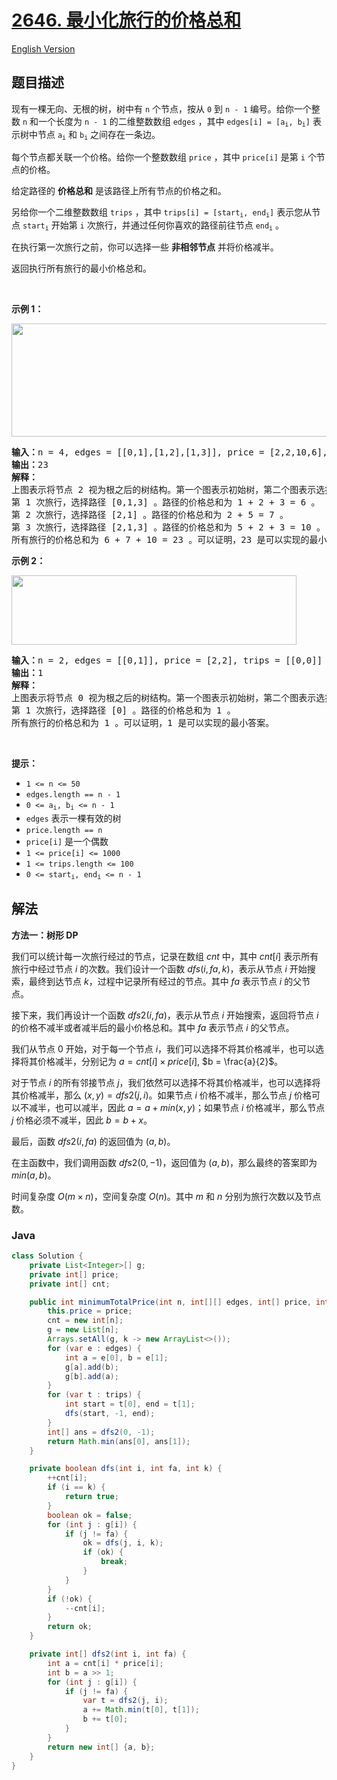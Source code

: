 # [2646. 最小化旅行的价格总和](https://leetcode.cn/problems/minimize-the-total-price-of-the-trips)

[English Version](/solution/2600-2699/2646.Minimize%20the%20Total%20Price%20of%20the%20Trips/README_EN.md)

## 题目描述

<p>现有一棵无向、无根的树，树中有 <code>n</code> 个节点，按从 <code>0</code> 到 <code>n - 1</code> 编号。给你一个整数 <code>n</code> 和一个长度为 <code>n - 1</code> 的二维整数数组 <code>edges</code> ，其中 <code>edges[i] = [a<sub>i</sub>, b<sub>i</sub>]</code> 表示树中节点 <code>a<sub>i</sub></code> 和 <code>b<sub>i</sub></code> 之间存在一条边。</p>

<p>每个节点都关联一个价格。给你一个整数数组 <code>price</code> ，其中 <code>price[i]</code> 是第 <code>i</code> 个节点的价格。</p>

<p>给定路径的 <strong>价格总和</strong> 是该路径上所有节点的价格之和。</p>

<p>另给你一个二维整数数组 <code>trips</code> ，其中 <code>trips[i] = [start<sub>i</sub>, end<sub>i</sub>]</code> 表示您从节点 <code>start<sub>i</sub></code> 开始第 <code>i</code> 次旅行，并通过任何你喜欢的路径前往节点 <code>end<sub>i</sub></code> 。</p>

<p>在执行第一次旅行之前，你可以选择一些 <strong>非相邻节点</strong> 并将价格减半。</p>

<p>返回执行所有旅行的最小价格总和。</p>

<p>&nbsp;</p>

<p><strong>示例 1：</strong></p>
<img alt="" src="https://fastly.jsdelivr.net/gh/doocs/leetcode@main/solution/2600-2699/2646.Minimize%20the%20Total%20Price%20of%20the%20Trips/images/diagram2.png" style="width: 541px; height: 181px;">
<pre><strong>输入：</strong>n = 4, edges = [[0,1],[1,2],[1,3]], price = [2,2,10,6], trips = [[0,3],[2,1],[2,3]]
<strong>输出：</strong>23
<strong>解释：
</strong>上图表示将节点 2 视为根之后的树结构。第一个图表示初始树，第二个图表示选择节点 0 、2 和 3 并使其价格减半后的树。
第 1 次旅行，选择路径 [0,1,3] 。路径的价格总和为 1 + 2 + 3 = 6 。
第 2 次旅行，选择路径 [2,1] 。路径的价格总和为 2 + 5 = 7 。
第 3 次旅行，选择路径 [2,1,3] 。路径的价格总和为 5 + 2 + 3 = 10 。
所有旅行的价格总和为 6 + 7 + 10 = 23 。可以证明，23 是可以实现的最小答案。</pre>

<p><strong>示例 2：</strong></p>
<img alt="" src="https://fastly.jsdelivr.net/gh/doocs/leetcode@main/solution/2600-2699/2646.Minimize%20the%20Total%20Price%20of%20the%20Trips/images/diagram3.png" style="width: 456px; height: 111px;">
<pre><strong>输入：</strong>n = 2, edges = [[0,1]], price = [2,2], trips = [[0,0]]
<strong>输出：</strong>1
<strong>解释：</strong>
上图表示将节点 0 视为根之后的树结构。第一个图表示初始树，第二个图表示选择节点 0 并使其价格减半后的树。 
第 1 次旅行，选择路径 [0] 。路径的价格总和为 1 。 
所有旅行的价格总和为 1 。可以证明，1 是可以实现的最小答案。
</pre>

<p>&nbsp;</p>

<p><strong>提示：</strong></p>

<ul>
	<li><code>1 &lt;= n &lt;= 50</code></li>
	<li><code>edges.length == n - 1</code></li>
	<li><code>0 &lt;= a<sub>i</sub>, b<sub>i</sub> &lt;= n - 1</code></li>
	<li><code>edges</code> 表示一棵有效的树</li>
	<li><code>price.length == n</code></li>
	<li><code>price[i]</code> 是一个偶数</li>
	<li><code>1 &lt;= price[i] &lt;= 1000</code></li>
	<li><code>1 &lt;= trips.length &lt;= 100</code></li>
	<li><code>0 &lt;= start<sub>i</sub>, end<sub>i</sub>&nbsp;&lt;= n - 1</code></li>
</ul>

## 解法

**方法一：树形 DP**

我们可以统计每一次旅行经过的节点，记录在数组 $cnt$ 中，其中 $cnt[i]$ 表示所有旅行中经过节点 $i$ 的次数。我们设计一个函数 $dfs(i, fa, k)$，表示从节点 $i$ 开始搜索，最终到达节点 $k$，过程中记录所有经过的节点。其中 $fa$ 表示节点 $i$ 的父节点。

接下来，我们再设计一个函数 $dfs2(i, fa)$，表示从节点 $i$ 开始搜索，返回将节点 $i$ 的价格不减半或者减半后的最小价格总和。其中 $fa$ 表示节点 $i$ 的父节点。

我们从节点 $0$ 开始，对于每一个节点 $i$，我们可以选择不将其价格减半，也可以选择将其价格减半，分别记为 $a = cnt[i] \times price[i]$, $b = \frac{a}{2}$。

对于节点 $i$ 的所有邻接节点 $j$，我们依然可以选择不将其价格减半，也可以选择将其价格减半，那么 $(x, y) = dfs2(j, i)$。如果节点 $i$ 价格不减半，那么节点 $j$ 价格可以不减半，也可以减半，因此 $a = a + min(x, y)$；如果节点 $i$ 价格减半，那么节点 $j$ 价格必须不减半，因此 $b = b + x$。

最后，函数 $dfs2(i, fa)$ 的返回值为 $(a, b)$。

在主函数中，我们调用函数 $dfs2(0, -1)$，返回值为 $(a, b)$，那么最终的答案即为 $min(a, b)$。

时间复杂度 $O(m \times n)$，空间复杂度 $O(n)$。其中 $m$ 和 $n$ 分别为旅行次数以及节点数。

### **Java**

```java
class Solution {
    private List<Integer>[] g;
    private int[] price;
    private int[] cnt;

    public int minimumTotalPrice(int n, int[][] edges, int[] price, int[][] trips) {
        this.price = price;
        cnt = new int[n];
        g = new List[n];
        Arrays.setAll(g, k -> new ArrayList<>());
        for (var e : edges) {
            int a = e[0], b = e[1];
            g[a].add(b);
            g[b].add(a);
        }
        for (var t : trips) {
            int start = t[0], end = t[1];
            dfs(start, -1, end);
        }
        int[] ans = dfs2(0, -1);
        return Math.min(ans[0], ans[1]);
    }

    private boolean dfs(int i, int fa, int k) {
        ++cnt[i];
        if (i == k) {
            return true;
        }
        boolean ok = false;
        for (int j : g[i]) {
            if (j != fa) {
                ok = dfs(j, i, k);
                if (ok) {
                    break;
                }
            }
        }
        if (!ok) {
            --cnt[i];
        }
        return ok;
    }

    private int[] dfs2(int i, int fa) {
        int a = cnt[i] * price[i];
        int b = a >> 1;
        for (int j : g[i]) {
            if (j != fa) {
                var t = dfs2(j, i);
                a += Math.min(t[0], t[1]);
                b += t[0];
            }
        }
        return new int[] {a, b};
    }
}
```
